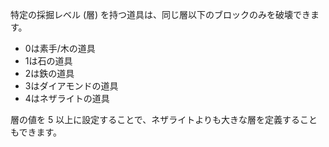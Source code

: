 特定の採掘レベル (層) を持つ道具は、同じ層以下のブロックのみを破壊できます。

* 0は素手/木の道具
* 1は石の道具
* 2は鉄の道具
* 3はダイアモンドの道具
* 4はネザライトの道具

層の値を 5 以上に設定することで、ネザライトよりも大きな層を定義することもできます。